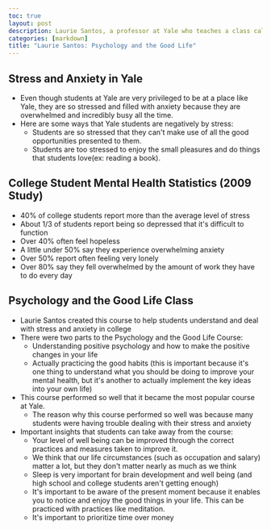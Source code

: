 ```yaml
---
toc: true
layout: post
description: Laurie Santos, a professor at Yale who teaches a class called Psychology and the Good Life, shares the top insights from her class.
categories: [markdown]
title: "Laurie Santos: Psychology and the Good Life"
---
```


## Stress and Anxiety in Yale

- Even though students at Yale are very privileged to be at a place like Yale, they are so stressed and filled with anxiety because they are overwhelmed and incredibly busy all the time.
- Here are some ways that Yale students are negatively by stress:
    - Students are so stressed that they can't make use of all the good opportunities presented to them.
    - Students are too stressed to enjoy the small pleasures and do things that students love(ex: reading a book).

## College Student Mental Health Statistics (2009 Study)

- 40% of college students report more than the average level of stress
- About 1/3 of students report being so depressed that it's difficult to function
- Over 40% often feel hopeless
- A little under 50% say they experience overwhelming anxiety
- Over 50% report often feeling very lonely
- Over 80% say they fell overwhelmed by the amount of work they have to do every day

## Psychology and the Good Life Class

- Laurie Santos created this course to help students understand and deal with stress and anxiety in college
- There were two parts to the Psychology and the Good Life Course:
    - Understanding positive psychology and how to make the positive changes in your life
    - Actually practicing the good habits (this is important because it's one thing to understand what you should be doing to improve your mental health, but it's another to actually implement the key ideas into your own life)
- This course performed so well that it became the most popular course at Yale.
    - The reason why this course performed so well was because many students were having trouble dealing with their stress and anxiety
- Important insights that students can take away from the course:
    - Your level of well being can be improved through the correct practices and measures taken to improve it.
    - We think that our life circumstances (such as occupation and salary) matter a lot, but they don't matter nearly as much as we think
    - Sleep is very important for brain development and well being (and high school and college students aren't getting enough)
    - It's important to be aware of the present moment because it enables you to notice and enjoy the good things in your life. This can be practiced with practices like meditation.
    - It's important to prioritize time over money
